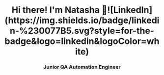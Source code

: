 <h1 align="center"> Hi there! I'm Natasha 👋![LinkedIn](https://img.shields.io/badge/linkedin-%230077B5.svg?style=for-the-badge&logo=linkedin&logoColor=white)</h1>  
<h3 align="center">Junior QA Automation Engineer</h3>

<!--
**NatashaShimkiv/NatashaShimkiv** is a ✨ _special_ ✨ repository because its `README.md` (this file) appears on your GitHub profile.

Here are some ideas to get you started:

- 🔭 I’m currently working on ...
- 🌱 I’m currently learning ...
- 👯 I’m looking to collaborate on ...
- 🤔 I’m looking for help with ...
- 💬 Ask me about ...
- 📫 How to reach me: natashashimkiv@gmail.com  
- 😄 Pronouns: ...
- ⚡ Fun fact: ...
-->
